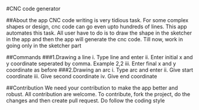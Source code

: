 #CNC code generator

##About the app
CNC code writing is very tidious task. For some complex shapes or design, cnc code can go even upto hundreds of lines. 
This app automates this task. All user have to do is to draw the shape in the sketcher in the app and then the app will generate the cnc code. 
Till now, work in going only in the sketcher part


##Commands
###1.Drawing a line
    i. Type line and enter
    ii. Enter initial x and y coordinate seperated by comma. Example 2,2
    iii. Enter final x and y coordinate as before
###2.Drawing an arc
    i. Type arc and enter
    ii. Give start coordinate
    iii. Give second coordinate
    iv. Give end coordinate

##Contribution
We need your contribution to make the app better and robust. All contribution are welcome. To contribute, fork the project, do the changes and then create pull request. 
Do follow the coding style